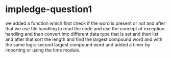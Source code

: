 # impledge-question1
we added a function which first check if the word is present or not and after that we use file handling to read the code and use the concept of exception handling and then convert into different data type that is set and then list and after that sort the length and find the largest compound word and with the same logic second largest compound word and added a timer by importing or using the time module.

